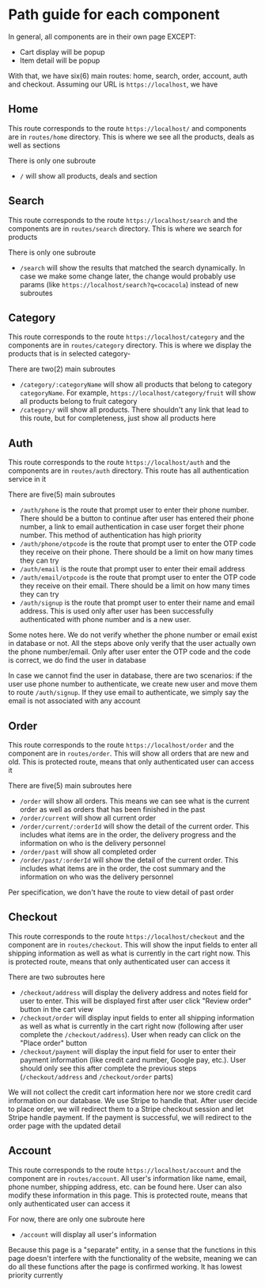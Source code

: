 # Path guide for each component

In general, all components are in their own page EXCEPT:

- Cart display will be popup
- Item detail will be popup

With that, we have six(6) main routes: home, search, order, account, auth and checkout. Assuming our URL is `https://localhost`, we have

## Home

This route corresponds to the route `https://localhost/` and components are in `routes/home` directory. This is where we see all the products, deals as well as sections

There is only one subroute

- `/` will show all products, deals and section

## Search

This route corresponds to the route `https://localhost/search` and the components are in `routes/search` directory. This is where we search for products

There is only one subroute

- `/search` will show the results that matched the search dynamically. In case we make some change later, the change would probably use params (like `https://localhost/search?q=cocacola`) instead of new subroutes

## Category

This route corresponds to the route `https://localhost/category` and the components are in `routes/category` directory. This is where we display the products that is in selected category-

There are two(2) main subroutes

- `/category/:categoryName` will show all products that belong to category `categoryName`. For example, `https://localhost/category/fruit` will show all products belong to fruit category
- `/category/` will show all products. There shouldn't any link that lead to this route, but for completeness, just show all products here

## Auth

This route corresponds to the route `https://localhost/auth` and the components are in `routes/auth` directory. This route has all authentication service in it

There are five(5) main subroutes

- `/auth/phone` is the route that prompt user to enter their phone number. There should be a button to continue after user has entered their phone number, a link to email authentication in case user forget their phone number. This method of authentication has high priority
- `/auth/phone/otpcode` is the route that prompt user to enter the OTP code they receive on their phone. There should be a limit on how many times they can try
- `/auth/email` is the route that prompt user to enter their email address
- `/auth/email/otpcode` is the route that prompt user to enter the OTP code they receive on their email. There should be a limit on how many times they can try
- `/auth/signup` is the route that prompt user to enter their name and email address. This is used only after user has been successfully authenticated with phone number and is a new user.

Some notes here. We do not verify whether the phone number or email exist in database or not. All the steps above only verify that the user actually own the phone number/email. Only after user enter the OTP code and the code is correct, we do find the user in database

In case we cannot find the user in database, there are two scenarios: if the user use phone number to authenticate, we create new user and move them to route `/auth/signup`. If they use email to authenticate, we simply say the email is not associated with any account

## Order

This route corresponds to the route `https://localhost/order` and the component are in `routes/order`. This will show all orders that are new and old. This is protected route, means that only authenticated user can access it

There are five(5) main subroutes here

- `/order` will show all orders. This means we can see what is the current order as well as orders that has been finished in the past
- `/order/current` will show all current order
- `/order/current/:orderId` will show the detail of the current order. This includes what items are in the order, the delivery progress and the information on who is the delivery personnel
- `/order/past` will show all completed order
- `/order/past/:orderId` will show the detail of the current order. This includes what items are in the order, the cost summary and the information on who was the delivery personnel

Per specification, we don't have the route to view detail of past order

## Checkout

This route corresponds to the route `https://localhost/checkout` and the component are in `routes/checkout`. This will show the input fields to enter all shipping information as well as what is currently in the cart right now. This is protected route, means that only authenticated user can access it

There are two subroutes here

- `/checkout/address` will display the delivery address and notes field for user to enter. This will be displayed first after user click "Review order" button in the cart view
- `/checkout/order` will display input fields to enter all shipping information as well as what is currently in the cart right now (following after user complete the `/checkout/address`). User when ready can click on the "Place order" button
- `/checkout/payment` will display the input field for user to enter their payment information (like credit card number, Google pay, etc.). User should only see this after complete the previous steps (`/checkout/address` and `/checkout/order` parts)

We will not collect the credit cart information here nor we store credit card information on our database. We use Stripe to handle that. After user decide to place order, we will redirect them to a Stripe checkout session and let Stripe handle payment. If the payment is successful, we will redirect to the order page with the updated detail

## Account

This route corresponds to the route `https://localhost/account` and the component are in `routes/account`. All user's information like name, email, phone number, shipping address, etc. can be found here. User can also modify these information in this page. This is protected route, means that only authenticated user can access it

For now, there are only one subroute here

- `/account` will display all user's information

Because this page is a "separate" entity, in a sense that the functions in this page doesn't interfere with the functionality of the website, meaning we can do all these functions after the page is confirmed working. It has lowest priority currently
